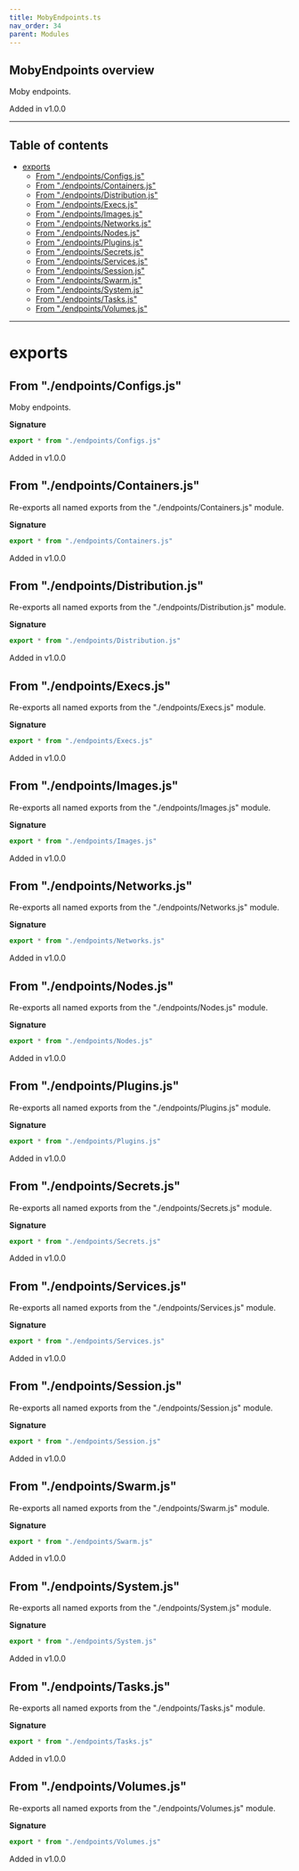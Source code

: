 ```yaml
---
title: MobyEndpoints.ts
nav_order: 34
parent: Modules
---
```


## MobyEndpoints overview

Moby endpoints.

Added in v1.0.0

---

<h2 class="text-delta">Table of contents</h2>

- [exports](#exports)
  - [From "./endpoints/Configs.js"](#from-endpointsconfigsjs)
  - [From "./endpoints/Containers.js"](#from-endpointscontainersjs)
  - [From "./endpoints/Distribution.js"](#from-endpointsdistributionjs)
  - [From "./endpoints/Execs.js"](#from-endpointsexecsjs)
  - [From "./endpoints/Images.js"](#from-endpointsimagesjs)
  - [From "./endpoints/Networks.js"](#from-endpointsnetworksjs)
  - [From "./endpoints/Nodes.js"](#from-endpointsnodesjs)
  - [From "./endpoints/Plugins.js"](#from-endpointspluginsjs)
  - [From "./endpoints/Secrets.js"](#from-endpointssecretsjs)
  - [From "./endpoints/Services.js"](#from-endpointsservicesjs)
  - [From "./endpoints/Session.js"](#from-endpointssessionjs)
  - [From "./endpoints/Swarm.js"](#from-endpointsswarmjs)
  - [From "./endpoints/System.js"](#from-endpointssystemjs)
  - [From "./endpoints/Tasks.js"](#from-endpointstasksjs)
  - [From "./endpoints/Volumes.js"](#from-endpointsvolumesjs)

---

# exports

## From "./endpoints/Configs.js"

Moby endpoints.

**Signature**

```ts
export * from "./endpoints/Configs.js"
```

Added in v1.0.0

## From "./endpoints/Containers.js"

Re-exports all named exports from the "./endpoints/Containers.js" module.

**Signature**

```ts
export * from "./endpoints/Containers.js"
```

Added in v1.0.0

## From "./endpoints/Distribution.js"

Re-exports all named exports from the "./endpoints/Distribution.js" module.

**Signature**

```ts
export * from "./endpoints/Distribution.js"
```

Added in v1.0.0

## From "./endpoints/Execs.js"

Re-exports all named exports from the "./endpoints/Execs.js" module.

**Signature**

```ts
export * from "./endpoints/Execs.js"
```

Added in v1.0.0

## From "./endpoints/Images.js"

Re-exports all named exports from the "./endpoints/Images.js" module.

**Signature**

```ts
export * from "./endpoints/Images.js"
```

Added in v1.0.0

## From "./endpoints/Networks.js"

Re-exports all named exports from the "./endpoints/Networks.js" module.

**Signature**

```ts
export * from "./endpoints/Networks.js"
```

Added in v1.0.0

## From "./endpoints/Nodes.js"

Re-exports all named exports from the "./endpoints/Nodes.js" module.

**Signature**

```ts
export * from "./endpoints/Nodes.js"
```

Added in v1.0.0

## From "./endpoints/Plugins.js"

Re-exports all named exports from the "./endpoints/Plugins.js" module.

**Signature**

```ts
export * from "./endpoints/Plugins.js"
```

Added in v1.0.0

## From "./endpoints/Secrets.js"

Re-exports all named exports from the "./endpoints/Secrets.js" module.

**Signature**

```ts
export * from "./endpoints/Secrets.js"
```

Added in v1.0.0

## From "./endpoints/Services.js"

Re-exports all named exports from the "./endpoints/Services.js" module.

**Signature**

```ts
export * from "./endpoints/Services.js"
```

Added in v1.0.0

## From "./endpoints/Session.js"

Re-exports all named exports from the "./endpoints/Session.js" module.

**Signature**

```ts
export * from "./endpoints/Session.js"
```

Added in v1.0.0

## From "./endpoints/Swarm.js"

Re-exports all named exports from the "./endpoints/Swarm.js" module.

**Signature**

```ts
export * from "./endpoints/Swarm.js"
```

Added in v1.0.0

## From "./endpoints/System.js"

Re-exports all named exports from the "./endpoints/System.js" module.

**Signature**

```ts
export * from "./endpoints/System.js"
```

Added in v1.0.0

## From "./endpoints/Tasks.js"

Re-exports all named exports from the "./endpoints/Tasks.js" module.

**Signature**

```ts
export * from "./endpoints/Tasks.js"
```

Added in v1.0.0

## From "./endpoints/Volumes.js"

Re-exports all named exports from the "./endpoints/Volumes.js" module.

**Signature**

```ts
export * from "./endpoints/Volumes.js"
```

Added in v1.0.0
